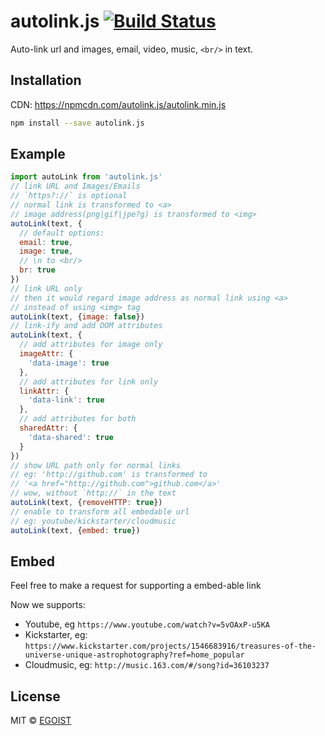 # autolink.js [![Build Status](https://img.shields.io/circleci/project/egoist/autolink.js/master.svg?style=flat-square)](https://circleci.com/gh/egoist/autolink.js/tree/master)

Auto-link url and images, email, video, music, `<br/>` in text.

## Installation

CDN: https://npmcdn.com/autolink.js/autolink.min.js

```bash
npm install --save autolink.js
```

## Example

```javascript
import autoLink from 'autolink.js'
// link URL and Images/Emails
// `https?://` is optional
// normal link is transformed to <a>
// image address(png|gif|jpe?g) is transformed to <img>
autoLink(text, {
  // default options:
  email: true,
  image: true,
  // \n to <br/>
  br: true
})
// link URL only
// then it would regard image address as normal link using <a>
// instead of using <img> tag
autoLink(text, {image: false})
// link-ify and add DOM attributes
autoLink(text, {
  // add attributes for image only
  imageAttr: {
    'data-image': true
  },
  // add attributes for link only
  linkAttr: {
    'data-link': true
  },
  // add attributes for both
  sharedAttr: {
    'data-shared': true
  }
})
// show URL path only for normal links
// eg: 'http://github.com' is transformed to
// '<a href="http://github.com">github.com</a>'
// wow, without `http://` in the text
autoLink(text, {removeHTTP: true})
// enable to transform all embedable url
// eg: youtube/kickstarter/cloudmusic
autoLink(text, {embed: true})
```

## Embed

Feel free to make a request for supporting a embed-able link

Now we supports:

- Youtube, eg `https://www.youtube.com/watch?v=5vOAxP-u5KA`
- Kickstarter, eg: `https://www.kickstarter.com/projects/1546683916/treasures-of-the-universe-unique-astrophotography?ref=home_popular`
- Cloudmusic, eg: `http://music.163.com/#/song?id=36103237`

## License

MIT &copy; [EGOIST](https://github.com/egoist)
